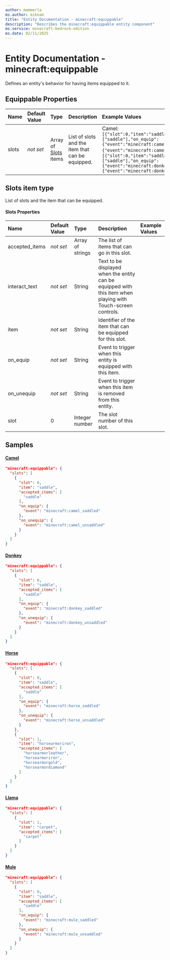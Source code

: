 ```yaml
---
author: mammerla
ms.author: mikeam
title: "Entity Documentation - minecraft:equippable"
description: "Describes the minecraft:equippable entity component"
ms.service: minecraft-bedrock-edition
ms.date: 02/11/2025 
---
```


# Entity Documentation - minecraft:equippable

Defines an entity's behavior for having items equipped to it.


## Equippable Properties

|Name       |Default Value |Type |Description |Example Values |
|:----------|:-------------|:----|:-----------|:------------- |
| slots | *not set* | Array of [Slots](#slots-item-type) items | List of slots and the item that can be equipped. | Camel: `[{"slot":0,"item":"saddle","accepted_items":["saddle"],"on_equip":{"event":"minecraft:camel_saddled"},"on_unequip":{"event":"minecraft:camel_unsaddled"}}]`, Donkey: `[{"slot":0,"item":"saddle","accepted_items":["saddle"],"on_equip":{"event":"minecraft:donkey_saddled"},"on_unequip":{"event":"minecraft:donkey_unsaddled"}}]` | 

## Slots item type
List of slots and the item that can be equipped.


#### Slots Properties

|Name       |Default Value |Type |Description |Example Values |
|:----------|:-------------|:----|:-----------|:------------- |
| accepted_items | *not set* | Array of strings | The list of items that can go in this slot. |  | 
| interact_text | *not set* | String | Text to be displayed when the entity can be equipped with this item when playing with Touch-screen controls. |  | 
| item | *not set* | String | Identifier of the item that can be equipped for this slot. |  | 
| on_equip | *not set* | String | Event to trigger when this entity is equipped with this item. |  | 
| on_unequip | *not set* | String | Event to trigger when this item is removed from this entity. |  | 
| slot | 0 | Integer number | The slot number of this slot. |  | 

## Samples

#### [Camel](https://github.com/Mojang/bedrock-samples/tree/preview/behavior_pack/entities/camel.json)


```json
"minecraft:equippable": {
  "slots": [
    {
      "slot": 0,
      "item": "saddle",
      "accepted_items": [
        "saddle"
      ],
      "on_equip": {
        "event": "minecraft:camel_saddled"
      },
      "on_unequip": {
        "event": "minecraft:camel_unsaddled"
      }
    }
  ]
}
```

#### [Donkey](https://github.com/Mojang/bedrock-samples/tree/preview/behavior_pack/entities/donkey.json)


```json
"minecraft:equippable": {
  "slots": [
    {
      "slot": 0,
      "item": "saddle",
      "accepted_items": [
        "saddle"
      ],
      "on_equip": {
        "event": "minecraft:donkey_saddled"
      },
      "on_unequip": {
        "event": "minecraft:donkey_unsaddled"
      }
    }
  ]
}
```

#### [Horse](https://github.com/Mojang/bedrock-samples/tree/preview/behavior_pack/entities/horse.json)


```json
"minecraft:equippable": {
  "slots": [
    {
      "slot": 0,
      "item": "saddle",
      "accepted_items": [
        "saddle"
      ],
      "on_equip": {
        "event": "minecraft:horse_saddled"
      },
      "on_unequip": {
        "event": "minecraft:horse_unsaddled"
      }
    },
    {
      "slot": 1,
      "item": "horsearmoriron",
      "accepted_items": [
        "horsearmorleather",
        "horsearmoriron",
        "horsearmorgold",
        "horsearmordiamond"
      ]
    }
  ]
}
```

#### [Llama](https://github.com/Mojang/bedrock-samples/tree/preview/behavior_pack/entities/llama.json)


```json
"minecraft:equippable": {
  "slots": [
    {
      "slot": 1,
      "item": "carpet",
      "accepted_items": [
        "carpet"
      ]
    }
  ]
}
```

#### [Mule](https://github.com/Mojang/bedrock-samples/tree/preview/behavior_pack/entities/mule.json)


```json
"minecraft:equippable": {
  "slots": [
    {
      "slot": 0,
      "item": "saddle",
      "accepted_items": [
        "saddle"
      ],
      "on_equip": {
        "event": "minecraft:mule_saddled"
      },
      "on_unequip": {
        "event": "minecraft:mule_unsaddled"
      }
    }
  ]
}
```
